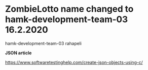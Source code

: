 # ZombieLotto name changed to hamk-development-team-03    16.2.2020

hamk-development-team-03
rahapeli 

**JSON article**

https://www.softwaretestinghelp.com/create-json-objects-using-c/
